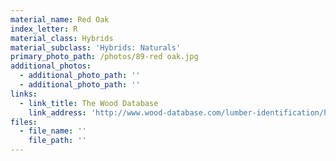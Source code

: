 ```yaml
---
material_name: Red Oak
index_letter: R
material_class: Hybrids
material_subclass: 'Hybrids: Naturals'
primary_photo_path: /photos/89-red oak.jpg
additional_photos:
  - additional_photo_path: ''
  - additional_photo_path: ''
links:
  - link_title: The Wood Database
    link_address: 'http://www.wood-database.com/lumber-identification/hardwoods/red-oak/'
files:
  - file_name: ''
    file_path: ''
---
```

